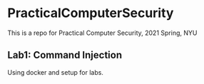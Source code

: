 # PracticalComputerSecurity
This is a repo for Practical Computer Security, 2021 Spring, NYU

## Lab1: Command Injection
Using docker and setup for labs.